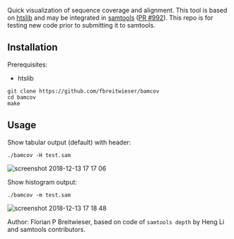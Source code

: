 
Quick visualization of sequence coverage and alignment. This tool is based on [htslib](https://github.com/samtools/htslib) and may be integrated in [samtools](https://github.com/samtools/samtools) ([PR #992](https://github.com/samtools/samtools/pull/992)). This repo is for testing new code prior to submitting it to samtools.

## Installation
Prerequisites:
 - htslib
```
git clone https://github.com/fbreitwieser/bamcov
cd bamcov
make
```

## Usage
Show tabular output (default) with header:
```
./bamcov -H test.sam
```
![screenshot 2018-12-13 17 17 06](https://user-images.githubusercontent.com/516060/49970976-fc1f7800-fefa-11e8-9ce3-862ab0ae69ad.png)

Show histogram output:
```
./bamcov -m test.sam
```
![screenshot 2018-12-13 17 18 48](https://user-images.githubusercontent.com/516060/49971052-2c671680-fefb-11e8-99de-f0758213adac.png)


Author: Florian P Breitwieser, based on code of `samtools depth` by Heng Li and samtools contributors.
